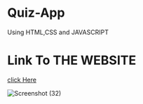 # Quiz-App
Using HTML,CSS and JAVASCRIPT

# Link To THE WEBSITE
  [click Here](https://sanskar153.github.io/Quiz-App/)
  
  ![Screenshot (32)](https://user-images.githubusercontent.com/79687388/120356966-8b66b300-c322-11eb-82f4-776b5ad31f59.png)

